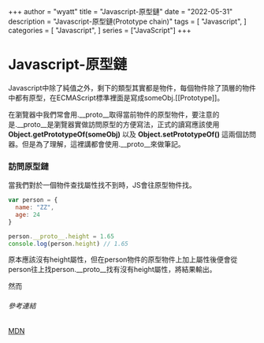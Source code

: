 +++
author = "wyatt"
title = "Javascript-原型鏈"
date = "2022-05-31"
description = "Javascript-原型鏈(Prototype chain)"
tags = [
    "Javascript",
]
categories = [
    "Javascript",
]
series = ["JavaScript"]
+++
# Javascript-原型鏈
Javascript中除了純值之外，剩下的類型其實都是物件，每個物件除了頂層的物件中都有原型，在ECMAScript標準裡面是寫成someObj.\[[Prototype]]。

在瀏覽器中我們常會用.__proto__取得當前物件的原型物件，要注意的是.__proto__是瀏覽器實做訪問原型的方便寫法，正式的讀寫應該使用 **Object.getPrototypeOf(someObj)** 以及 **Object.setPrototypeOf()** 這兩個訪問器。但是為了理解，這裡講都會使用.__proto__來做筆記。

### 訪問原型鏈
當我們對於一個物件查找屬性找不到時，JS會往原型物件找。
```javascript
var person = {
  name: "ZZ",
  age: 24
}

person.__proto__.height = 1.65
console.log(person.height) // 1.65
```
原本應該沒有height屬性，但在person物件的原型物件上加上屬性後便會從person往上找person.__proto__找有沒有height屬性，將結果輸出。

然而


###### 參考連結
[MDN](https://developer.mozilla.org/zh-TW/docs/Web/JavaScript/Inheritance_and_the_prototype_chain)


